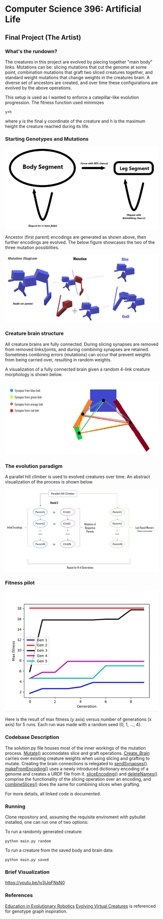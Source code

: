 # Computer Science 396: Artificial Life

## Final Project (The Artist)

### What's the rundown?
The creatures in this project are evolved by piecing together "main body" links. Mutations can be: slicing mutations that cut the genome at some point, combination mutations that graft two sliced creatures together, and standard weight mutations that change weights in the creatures brain. A diverse set of ancestors are created, and over time these configurations are evolved by the above operations.

This setup is used as I wanted to enforce a catepillar-like evolution progression. The fitness function used minimizes 
```
y+h
```
where y is the final y coordinate of the creature and h is the maximum height the creature reached during its life.

### Starting Genotypes and Mutations
![Genotype graph](./figures/diagram1.png)

Ancestor (first parent) encodings are generated as shown above, then further encodings are evolved. The below figure showcases the two of the three mutation possiblities.

![Mutation graph](./figures/diagram2.png)

### Creature brain structure
All creature brains are fully connected. During slicing synapses are removed from removed links/joints, and during combining synapses are retained. Sometimes combining errors (mutations) can occur that prevent weights from being carried over, resulting in random weights.

A visualization of a fully connected brain given a random 4-link creature morphology is shown below.

![Brain graph](./figures/diagram3.png)

### The evolution paradigm

A parallel hill climber is used to evolved creatures over time. An abstract visualization of the process is shown below.

![Parallel hill climber](./figures/diagram4.png)

### Fitness pilot
![Mutation graph](./figures/fitness.png)

Here is the result of max fitness (y axis) versus number of generations (x axis) for 5 runs. Each run was made with a random seed (0, 1, ..., 4).

### Codebase Description
The solution.py file houses most of the inner workings of the mutation process. [Mutate()](solution.py#L37) accomodates slice and graft operations. [Create_Brain](solution.py#L80) carries over existing creature weights when using slicing and grafting to mutate. Creating the brain connections is relegated to [sendSynapses()](solution.py#L113). [makeFromEncoding()](solution.py#L129) uses a newly introduced dictionary encoding of a genome and creates a URDF file from it. [sliceEncoding()](solution.py#L150) and [deleteNames()](solution.py#L167) comprise the functionality of the slicing operation over an encoding, and [combineSlices()](solution.py#L191) does the same for combining slices when grafting.

For more details, all linked code is documented.

### Running
Clone repository and, assuming the requisite enviroment with pybullet installed, one can run one of two options:

To run a randomly generated creature:
```
python main.py random
```

To run a creature from the saved body and brain data:
```
python main.py saved
```

### Brief Visualization
https://youtu.be/ly3jJqFNsN0

### References
[Education in Evolutionary Robotics](https://www.reddit.com/r/ludobots/)
[Evolving Virtual Creatures](https://www.karlsims.com/papers/siggraph94.pdf) is referenced for genotype graph inspiration.
